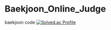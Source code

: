 # Baekjoon_Online_Judge
baekjoon code
[![Solved.ac Profile](http://mazassumnida.wtf/api/v2/generate_badge?boj=jwoo101010)](https://solved.ac/jwoo101010)
